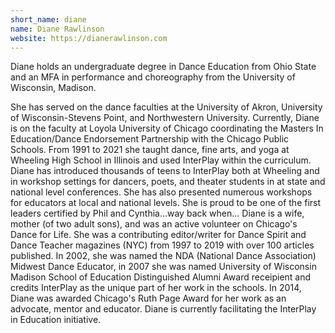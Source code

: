 ```yaml
---
short_name: diane
name: Diane Rawlinson
website: https://dianerawlinson.com
---
```


Diane holds an undergraduate degree in Dance Education from Ohio State and an MFA in performance and choreography from the University of Wisconsin, Madison.

<!--more-->

She has served on the dance faculties at the University of Akron, University of
Wisconsin-Stevens Point, and Northwestern University.  Currently, Diane is on the
faculty at Loyola University of Chicago coordinating the Masters In
Education/Dance Endorsement Partnership with the Chicago Public Schools.  From
1991 to 2021 she taught dance, fine arts, and yoga at Wheeling High School in
Illinois and used InterPlay within the curriculum.  Diane has introduced
thousands of teens to InterPlay both at Wheeling and in workshop settings for
dancers, poets, and theater students in at state and national level conferences.
She has also presented numerous workshops for educators at local and national
levels.  She is proud to be one of the first leaders certified by Phil and
Cynthia...way back when... Diane is a wife, mother (of two adult sons), and was
an active volunteer on Chicago's Dance for Life.  She was a contributing
editor/writer for Dance Spirit and Dance Teacher magazines (NYC) from 1997 to
2019 with over 100 articles published.  In 2002, she was named the NDA (National
Dance Association) Midwest Dance Educator, in 2007 she was named University of
Wisconsin Madison School of Education Distinguished Alumni Award receipient and
credits InterPlay as the unique part of her work in the schools.  In 2014, Diane
was awarded Chicago's Ruth Page Award for her work as an advocate, mentor and
educator.  Diane is currently facilitating the InterPlay in Education
initiative.
